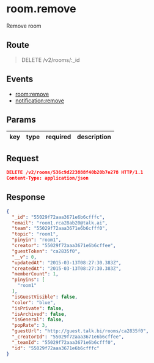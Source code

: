 # room.remove

Remove room

## Route

> DELETE /v2/rooms/:_id

## Events

* [room:remove](../event/room.remove.html)
* [notification:remove](../event/notification.remove.html)

## Params
| key            | type               | required | description                                                  |
| -------------- | ------------------ | -------- | ------------------------------------------------------------ |

## Request
```json
DELETE /v2/rooms/536c9d223888f40b20b7e278 HTTP/1.1
Content-Type: application/json
```

## Response
```json
{
  "_id": "55029f72aaa3671e6b6cfffc",
  "email": "room1.rca28ab20@talk.ai",
  "team": "55029f72aaa3671e6b6cfff0",
  "topic": "room1",
  "pinyin": "room1",
  "creator": "55029f72aaa3671e6b6cffee",
  "guestToken": "ca2835f0",
  "__v": 0,
  "updatedAt": "2015-03-13T08:27:30.383Z",
  "createdAt": "2015-03-13T08:27:30.383Z",
  "memberCount": 1,
  "pinyins": [
    "room1"
  ],
  "isGuestVisible": false,
  "color": "blue",
  "isPrivate": false,
  "isArchived": false,
  "isGeneral": false,
  "popRate": 3,
  "guestUrl": "http://guest.talk.bi/rooms/ca2835f0",
  "_creatorId": "55029f72aaa3671e6b6cffee",
  "_teamId": "55029f72aaa3671e6b6cfff0",
  "id": "55029f72aaa3671e6b6cfffc"
}
```
